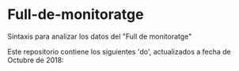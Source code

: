 # Full-de-monitoratge
Sintaxis para analizar los datos del "Full de monitoratge"

Este repositorio contiene los siguientes 'do', actualizados a fecha de Octubre de 2018:

